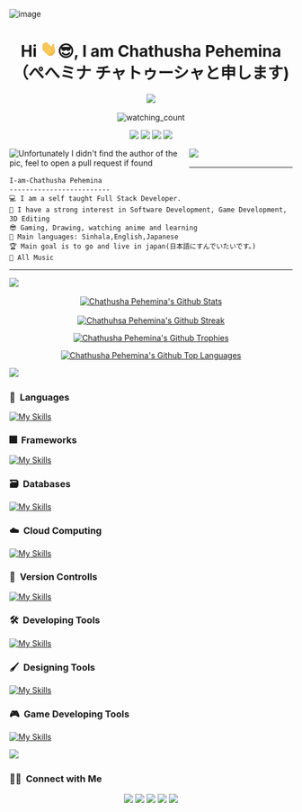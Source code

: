 ![image](https://user-images.githubusercontent.com/6633808/160689302-3fe5e5d4-ba24-4525-8ed1-a8351ccbc0ef.png)
<br>

<h1 align="center">Hi <img src="https://raw.githubusercontent.com/ABSphreak/ABSphreak/master/gifs/Hi.gif" width="30px">😎, I am Chathusha Pehemina （ぺへミナ チャトゥーシャと申します)</h1>
<p align="center">
  <a href="https://github.com/DenverCoder1/readme-typing-svg"><img src="https://readme-typing-svg.herokuapp.com?lines=Full+stack+Developer;Gamer;Graphic+Designer;Always%20learning%20new%20things&center=true&width=380&height=45d"></a>
</p>
<p align="center"> 
<img src="https://komarev.com/ghpvc/?username=Eternatus9999&color=red" alt="watching_count" />
</p>
<p align="center">
  <img src="https://img.shields.io/badge/Age-20-red" />
  <img src="https://img.shields.io/badge/Focus-Software%20Development-red" />
  <img src="https://img.shields.io/badge/Lives-Sri%20Lanka-red" />
  <img src="https://img.shields.io/badge/Languages-English%20%26%20Sinhala%20%26%20Japanese-red" />
</p>
<a href="https://www.youtube.com/watch?v=dQw4w9WgXcQ"><img src="https://user-images.githubusercontent.com/73097560/115834477-dbab4500-a447-11eb-908a-139a6edaec5c.gif"></a>
<img align="left" src="download.jpeg" alt="Unfortunately I didn't find the author of the pic, feel to open a pull request if found" width="320" />
<hr>

```
I-am-Chathusha Pehemina
-------------------------
💻 I am a self taught Full Stack Developer.
📝 I have a strong interest in Software Development, Game Development, 3D Editing
😎 Gaming, Drawing, watching anime and learning
🌟 Main languages: Sinhala,English,Japanese
🏆 Main goal is to go and live in japan(日本語にすんでいたいです。)
🎵 All Music 
```
<hr>
<a href="https://www.youtube.com/watch?v=dQw4w9WgXcQ"><img src="https://user-images.githubusercontent.com/73097560/115834477-dbab4500-a447-11eb-908a-139a6edaec5c.gif"></a>

<p align="center">
  <a href="https://github.com/anuraghazra/github-readme-stats">
    <img alt="Chathusha Pehemina's Github Stats" src="https://github-readme-stats.vercel.app/api?username=Eternatus9999&show_icons=true&theme=shadow_red" height="200px"/>
  </a>
  <br><br>
  <a href="https://github.com/anuraghazra/github-readme-stats">
    <img alt="Chathuhsa Pehemina's Github Streak" src="https://github-readme-streak-stats.herokuapp.com/?user=Eternatus9999&theme=shadow_red" height="200px"/>
  </a>
</p>
<p align="center">
  <a href="https://github.com/anuraghazra/github-readme-stats">
    <img alt="Chathusha Pehemina's Github Trophies" src="https://github-profile-trophy.vercel.app/?username=Eternatus9999&theme=darkhub" height="200px"/>
  </a>
</p>
<p align="center">
  <a href="https://github.com/anuraghazra/github-readme-stats">
    <img alt="Chathusha Pehemina's Github Top Languages" src="https://github-readme-stats.vercel.app/api/top-langs/?username=Eternatus9999&theme=shadow_red" height="350px"/>
  </a>
</p>

<a href="https://www.youtube.com/watch?v=dQw4w9WgXcQ"><img src="https://user-images.githubusercontent.com/73097560/115834477-dbab4500-a447-11eb-908a-139a6edaec5c.gif"></a>

### 🏮 &nbsp;Languages 

[![My Skills](https://skillicons.dev/icons?i=python,java,html,css,js,bootstrap,dart,cpp,cs&theme=dark)](https://skillicons.dev)

### 🎆 &nbsp;Frameworks 

[![My Skills](https://skillicons.dev/icons?i=spring,nodejs,angular,react,vite,threejs,expressjs,flutter&theme=dark)](https://skillicons.dev)

### 🗃 &nbsp;Databases

[![My Skills](https://skillicons.dev/icons?i=mysql,hibernate&theme=dark)](https://skillicons.dev)

### ☁️ &nbsp;Cloud Computing

[![My Skills](https://skillicons.dev/icons?i=aws,netlify&theme=dark)](https://skillicons.dev)

### 🧰 &nbsp;Version Controlls

[![My Skills](https://skillicons.dev/icons?i=git,github,githubactions&theme=dark)](https://skillicons.dev)

### 🛠 &nbsp;Developing Tools 

[![My Skills](https://skillicons.dev/icons?i=idea,vscode,visualstudio,androidstudio,postman&theme=dark)](https://skillicons.dev)

### 🖌️ &nbsp;Designing Tools 

[![My Skills](https://skillicons.dev/icons?i=figma,photoshop,ae,pr&theme=dark)](https://skillicons.dev)

### 🎮 &nbsp;Game Developing Tools

[![My Skills](https://skillicons.dev/icons?i=blender,unreal&theme=dark)](https://skillicons.dev)

<a href="https://www.youtube.com/watch?v=dQw4w9WgXcQ"><img src="https://user-images.githubusercontent.com/73097560/115834477-dbab4500-a447-11eb-908a-139a6edaec5c.gif"></a>

### 🤝🏻 &nbsp;Connect with Me

<p align="center">
<a href="https://eternatus9999.github.io/Portfolio/"><img src="https://img.shields.io/badge/-chathushapehemina.com-3423A6?style=flat&logo=Google-Chrome&logoColor=white"/></a>
<a href="https://www.linkedin.com/in/chathusha-alagiyawanna-847980312/"><img src="https://img.shields.io/badge/Chathusha%20Pehemina%20Alagiyawanna-0077B5?style=flat&logo=Linkedin&logoColor=white"/></a>
<a href="outlook_BF57F039593266F6@outlook.com"><img src="https://img.shields.io/badge/-chathushapehemina@outlook.com-D14836?style=flat&logo=Gmail&logoColor=white"/></a>
<a href="https://www.instagram.com/kython_9999_cp/"><img src="https://img.shields.io/badge/-@ChathushaPehemina_-E4405F?style=flat&logo=Instagram&logoColor=white"/></a>
<a href="https://www.facebook.com/profile.php?id=100074103738483"><img src="https://img.shields.io/badge/-@ChathushaPehemina-1877F2?style=flat&logo=Facebook&logoColor=white"/></a>
</p>
